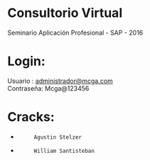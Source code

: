 # Consultorio Virtual
Seminario Aplicación Profesional - SAP - 2016

# Login: 
Usuario : administrador@mcga.com <br />
Contraseña: Mcga@123456

# Cracks:  
-          Agustin Stelzer
-          William Santisteban
